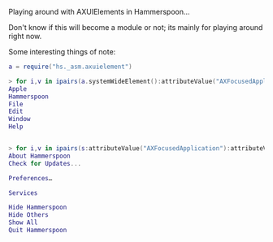 Playing around with AXUIElements in Hammerspoon...

Don't know if this will become a module or not; its mainly for playing around right now.

Some interesting things of note:

~~~lua
a = require("hs._asm.axuielement")
~~~

~~~lua
> for i,v in ipairs(a.systemWideElement():attributeValue("AXFocusedApplication"):attributeValue("AXMenuBar"):attributeValue("AXChildren")) do print(v:attributeValue("AXTitle")) end
Apple
Hammerspoon
File
Edit
Window
Help


> for i,v in ipairs(s:attributeValue("AXFocusedApplication"):attributeValue("AXMenuBar"):attributeValue("AXChildren")[2]:attributeValue("AXChildren")[1]:attributeValue("AXChildren")) do print(v:attributeValue("AXTitle")) end
About Hammerspoon
Check for Updates...

Preferences…

Services

Hide Hammerspoon
Hide Others
Show All
Quit Hammerspoon
~~~
